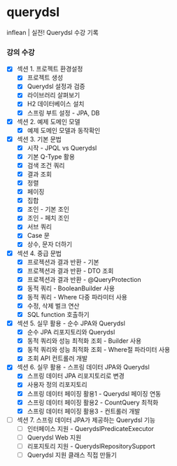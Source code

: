 # querydsl
inflean | 실전! Querydsl 수강 기록


### 강의 수강
- [x] 섹션 1. 프로젝트 환경설정
    - [x] 프로젝트 생성
    - [x] Querydsl 설정과 검증
    - [x] 라이브러리 살펴보기
    - [x] H2 데이터베이스 설치
    - [x] 스프링 부트 설정 - JPA, DB
- [x] 섹션 2. 예제 도메인 모델
    - [x] 예제 도메인 모델과 동작확인
- [x] 섹션 3. 기본 문법
    - [x] 시작 - JPQL vs Querydsl
    - [x] 기본 Q-Type 활용
    - [x] 검색 조건 쿼리
    - [x] 결과 조회
    - [x] 정렬
    - [x] 페이징
    - [x] 집합
    - [x] 조인 - 기본 조인
    - [x] 조인 - 페치 조인
    - [x] 서브 쿼리
    - [x] Case 문
    - [x] 상수, 문자 더하기
- [x] 섹션 4. 중급 문법
    - [x] 프로젝션과 결과 반환 - 기본
    - [x] 프로젝션과 결과 반환 - DTO 조회
    - [x] 프로젝션과 결과 반환 - @QueryProtection
    - [x] 동적 쿼리 - BooleanBuilder 사용
    - [x] 동적 쿼리 - Where 다중 파라미터 사용
    - [x] 수정, 삭제 벌크 연산
    - [x] SQL function 호출하기
- [x] 섹션 5. 실무 활용 - 순수 JPA와 Querydsl
    - [x] 순수 JPA 리포지토리와 Querydsl
    - [x] 동적 쿼리와 성능 최적화 조회 - Builder 사용
    - [x] 동적 쿼리와 성능 최적화 조회 - Where절 파라미터 사용
    - [x] 조회 API 컨트롤러 개발
- [x] 섹션 6. 실무 활용 - 스프링 데이터 JPA와 Querydsl
    - [x] 스프링 데이터 JPA 리포지토리로 변경
    - [x] 사용자 정의 리포지토리
    - [x] 스프링 데이터 페이징 활용1 - Querydsl 페이징 연동
    - [x] 스프링 데이터 페이징 활용2 - CountQuery 최적화
    - [x] 스프링 데이터 페이징 활용3 - 컨트롤러 개발
- [ ] 섹션 7. 스프링 데이터 JPA가 제공하는 Querydsl 기능
    - [ ] 인터페이스 지원 - QuerydslPredicateExecutor
    - [ ] Querydsl Web 지원
    - [ ] 리포지토리 지원 - QuerydslRepositorySupport
    - [ ] Querydsl 지원 클래스 직접 만들기
